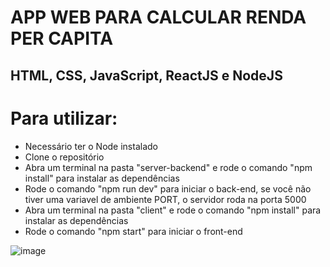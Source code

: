 # APP WEB PARA CALCULAR RENDA PER CAPITA
## HTML, CSS, JavaScript, ReactJS e NodeJS

# Para utilizar:
- Necessário ter o Node instalado
- Clone o repositório
- Abra um terminal na pasta "server-backend" e rode o comando "npm install" para instalar as dependências
- Rode o comando "npm run dev" para iniciar o back-end, se você não tiver uma variavel de ambiente PORT, o servidor roda na porta 5000
- Abra um terminal na pasta "client" e rode o comando "npm install" para instalar as dependências
- Rode o comando "npm start" para iniciar o  front-end

![image](https://user-images.githubusercontent.com/96322427/172983137-9329feb3-5fe6-46f9-9783-51baf0157c19.png)
